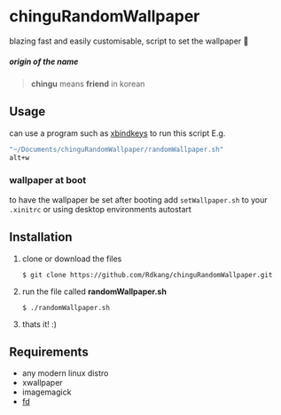 # chinguRandomWallpaper

blazing fast and easily customisable, script to set the wallpaper 🌄

##### origin of the name
> **chingu** means **friend** in korean

## Usage

can use a program such as [xbindkeys](https://wiki.archlinux.org/title/Xbindkeys) to run this script
E.g.

```bash
"~/Documents/chinguRandomWallpaper/randomWallpaper.sh"
alt+w
```

### wallpaper at boot

to have the wallpaper be set after booting add `setWallpaper.sh` to your `.xinitrc` or using desktop environments autostart

## Installation

1. clone or download the files

   `$ git clone https://github.com/Rdkang/chinguRandomWallpaper.git`

2. run the file called **randomWallpaper.sh**

   `$ ./randomWallpaper.sh`

3. thats it! :)

## Requirements

- any modern linux distro
- xwallpaper
- imagemagick
- [fd](https://github.com/sharkdp/fd)
